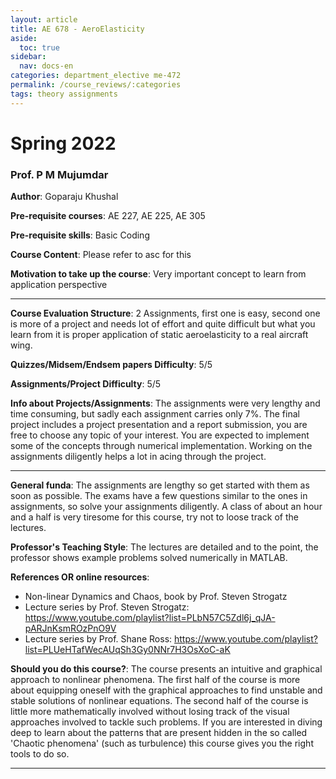 ```yaml
---
layout: article
title: AE 678 - AeroElasticity
aside:
  toc: true
sidebar:
  nav: docs-en
categories: department_elective me-472
permalink: /course_reviews/:categories
tags: theory assignments
---
```


# Spring 2022
### Prof. P M Mujumdar
**Author**: Goparaju Khushal

**Pre-requisite courses**: AE 227, AE 225, AE 305

**Pre-requisite skills**: Basic Coding

**Course Content**:
Please refer to asc for this

**Motivation to take up the course**: Very important concept to learn from application perspective

---

**Course Evaluation Structure**:
2 Assignments, first one is easy, second one is more of a project and needs lot of effort and quite difficult but what you learn from it is proper application of static aeroelasticity to a real aircraft wing.

**Quizzes/Midsem/Endsem papers Difficulty**: 5/5


**Assignments/Project Difficulty**: 5/5

**Info about Projects/Assignments**:
The assignments were very lengthy and time consuming, but sadly each assignment carries only 7%. The final project includes a project presentation and a report submission, you are free to choose any topic of your interest. You are expected to implement some of the concepts through numerical implementation. Working on the assignments diligently helps a lot in acing through the project. 

---

**General funda**: The assignments are lengthy so get started with them as soon as possible. The exams have a few questions similar to the ones in assignments, so solve your assignments diligently. A class of about an hour and a half is very tiresome for this course, try not to loose track of the lectures. 

**Professor's Teaching Style**: The lectures are detailed and to the point, the professor shows example problems solved numerically in MATLAB. 

**References OR online resources**:
- Non-linear Dynamics and Chaos, book by Prof. Steven Strogatz
- Lecture series by Prof. Steven Strogatz: https://www.youtube.com/playlist?list=PLbN57C5Zdl6j_qJA-pARJnKsmROzPnO9V
- Lecture series by Prof. Shane Ross: https://www.youtube.com/playlist?list=PLUeHTafWecAUqSh3Gy0NNr7H3OsXoC-aK

**Should you do this course?**: 
The course presents an intuitive and graphical approach to nonlinear phenomena. The first half of the course is more about equipping oneself with the graphical approaches to find unstable and stable solutions of nonlinear equations. The second half of the course is little more mathematically involved without losing track of the visual approaches involved to tackle such problems. If you are interested in diving deep to learn about the patterns that are present hidden in the so called 'Chaotic phenomena' (such as turbulence) this course gives you the right tools to do so.

---

